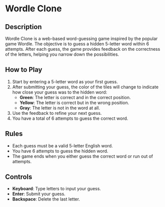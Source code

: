 # Wordle Clone

## Description

Wordle Clone is a web-based word-guessing game inspired by the popular game Wordle. The objective is to guess a hidden 5-letter word within 6 attempts. After each guess, the game provides feedback on the correctness of the letters, helping you narrow down the possibilities.

## How to Play

1. Start by entering a 5-letter word as your first guess.
2. After submitting your guess, the color of the tiles will change to indicate how close your guess was to the hidden word:
   - **Green**: The letter is correct and in the correct position.
   - **Yellow**: The letter is correct but in the wrong position.
   - **Gray**: The letter is not in the word at all.
3. Use the feedback to refine your next guess.
4. You have a total of 6 attempts to guess the correct word.

## Rules

- Each guess must be a valid 5-letter English word.
- You have 6 attempts to guess the hidden word.
- The game ends when you either guess the correct word or run out of attempts.

## Controls

- **Keyboard**: Type letters to input your guess.
- **Enter**: Submit your guess.
- **Backspace**: Delete the last letter.
